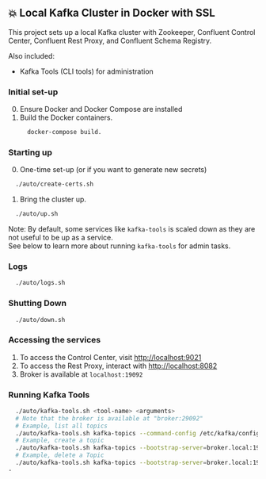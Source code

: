 ## 💥 Local Kafka Cluster in Docker with SSL

This project sets up a local Kafka cluster with Zookeeper, Confluent Control Center, Confluent Rest Proxy, and Confluent Schema Registry.  

Also included:
  - Kafka Tools (CLI tools) for administration

### Initial set-up

0. Ensure Docker and Docker Compose are installed
1. Build the Docker containers.
   ```sh
     docker-compose build.
   ```

### Starting up

0. One-time set-up (or if you want to generate new secrets)
  ```sh
    ./auto/create-certs.sh
  ```

1. Bring the cluster up.
  ```sh
    ./auto/up.sh
  ```

Note: By default, some services like `kafka-tools` is scaled down as they are not useful to be up as a service.  
See below to learn more about running `kafka-tools` for admin tasks.


### Logs

```sh
  ./auto/logs.sh

```

### Shutting Down

```sh
  ./auto/down.sh

```
### Accessing the services

1. To access the Control Center, visit [http://localhost:9021](http://localhost:9021)
2. To access the Rest Proxy, interact with [http://localhost:8082](http://localhost:8082)
3. Broker is available at `localhost:19092`

### Running Kafka Tools

```sh
  ./auto/kafka-tools.sh <tool-name> <arguments>
  # Note that the broker is available at "broker:29092"
  # Example, list all topics
  ./auto/kafka-tools.sh kafka-topics --command-config /etc/kafka/config/command.properties --bootstrap-server broker.local:19092 --list
  # Example, create a topic
  ./auto/kafka-tools.sh kafka-topics --bootstrap-server=broker.local:19092 --command-config /etc/kafka/config/command.properties --create --topic UserEmail --partitions 1 --replication-factor 1
  # Example, delete a Topic
  ./auto/kafka-tools.sh kafka-topics --bootstrap-server=broker.local:19092 --command-config /etc/kafka/config/command.properties --delete --topic UserEmail
-
```
